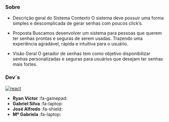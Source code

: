 ### Sobre

- Descrição geral do Sistema
	Contexto
		O sistema deve possuir uma forma simples e descomplicada de gerar senhas com poucos click’s. 

- Proposta
		 Buscamos desenvolver um sistema para pessoas que querem ter senhas prontas e seguras de serem usadas. Trazendo uma experiência agradável, rápida e intuitiva para o usuário.

- Visão Geral
		O gerador de senhas tem como objetivo disponibilizar senhas personalizadas e seguras para usuários que desejam ter senhas mais fortes.

### Dev´s
[![react](https://logos-download.com/wp-content/uploads/2016/09/React_logo_wordmark.png "react")](https://logos-download.com/wp-content/uploads/2016/09/React_logo_wordmark.png "react")
- **Ryan Víctor** :fa-gamepad:
- **Gabriel Silva** :fa-laptop:
- **José Alfredo** :fa-shield:
- **Mº Gabriela** :fa-laptop:
